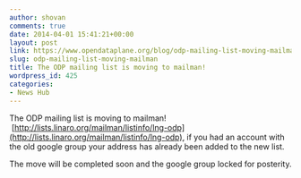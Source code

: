 ```yaml
---
author: shovan
comments: true
date: 2014-04-01 15:41:21+00:00
layout: post
link: https://www.opendataplane.org/blog/odp-mailing-list-moving-mailman/
slug: odp-mailing-list-moving-mailman
title: The ODP mailing list is moving to mailman!
wordpress_id: 425
categories:
- News Hub
---
```


The ODP mailing list is moving to mailman!  [http://lists.linaro.org/mailman/listinfo/lng-odp](http://lists.linaro.org/mailman/listinfo/lng-odp), if you had an account with the old google group your address has already been added to the new list.

The move will be completed soon and the google group locked for posterity.
